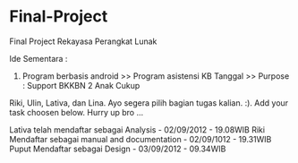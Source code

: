 Final-Project
=============

Final Project Rekayasa Perangkat Lunak

Ide Sementara : 
1) Program berbasis android >> Program asistensi KB Tanggal >> Purpose : Support BKKBN 2 Anak Cukup 

Riki, Ulin, Lativa, dan Lina. Ayo segera pilih bagian tugas kalian. :). Add your task choosen below. Hurry up bro ...

Lativa telah mendaftar sebagai Analysis - 02/09/2012 - 19.08WIB
Riki Mendaftar sebagai manual and documentation - ‎02/09/1012 - 19.31WIB
Puput Mendaftar sebagai Design - 03/09/2012 - 09.34WIB
